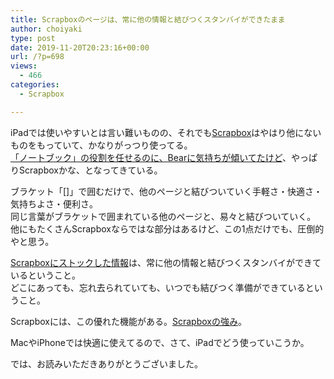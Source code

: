 ```yaml
---
title: Scrapboxのページは、常に他の情報と結びつくスタンバイができたまま
author: choiyaki
type: post
date: 2019-11-20T20:23:16+00:00
url: /?p=698
views:
  - 466
categories:
  - Scrapbox

---
```

iPadでは使いやすいとは言い難いものの、それでも<a href="https://scrapbox.io/choiyaki-hondana/Scrapbox" draggable="false">Scrapbox</a>はやはり他にないものをもっていて、かなりがっつり使ってる。  
<a href="https://choiyaki.com/?p=678" draggable="false">「ノートブック」の役割を任せるのに、Bearに気持ちが傾いてたけど</a>、やっぱりScrapboxかな、となってきている。

ブラケット「[]」で囲むだけで、他のページと結びついていく手軽さ・快適さ・気持ちよさ・便利さ。  
同じ言葉がブラケットで囲まれている他のページと、易々と結びついていく。  
他にもたくさんScrapboxならではな部分はあるけど、この1点だけでも、圧倒的やと思う。

[Scrapboxにストックした情報][1]は、常に他の情報と結びつくスタンバイができているということ。  
どこにあっても、忘れ去られていても、いつでも結びつく準備ができているということ。

Scrapboxには、この優れた機能がある。[Scrapboxの強み][2]。

MacやiPhoneでは快適に使えてるので、さて、iPadでどう使っていこうか。

では、お読みいただきありがとうございました。

 [1]: https://scrapbox.io/choiyaki-hondana/Scrapbox%E3%81%AB%E3%82%B9%E3%83%88%E3%83%83%E3%82%AF%E3%81%97%E3%81%9F%E6%83%85%E5%A0%B1
 [2]: https://scrapbox.io/choiyaki-hondana/Scrapbox%E3%81%AE%E5%BC%B7%E3%81%BF